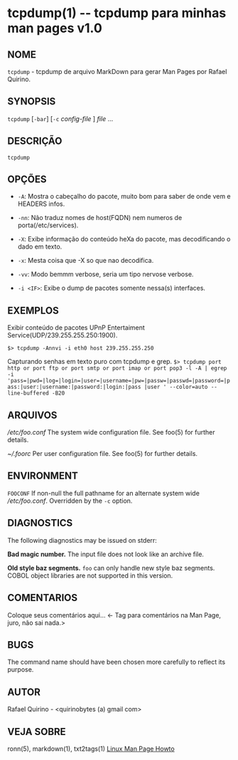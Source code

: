 tcpdump(1) -- tcpdump para minhas man pages v1.0
===============================================

NOME
----

`tcpdump` - tcpdump de arquivo MarkDown para gerar Man Pages por Rafael Quirino.

SYNOPSIS
--------

`tcpdump` [`-bar`] [`-c` *config-file* ] *file* ...

DESCRIÇÃO
---------

`tcpdump` 

OPÇÕES
------

* `-A`:
  Mostra o cabeçalho do pacote, muito bom para saber de onde vem e HEADERS infos.

* `-nn`:
  Não traduz nomes de host(FQDN) nem numeros de porta(/etc/services).

* `-X`:
  Exibe informação do conteúdo heXa do pacote, mas decodificando o dado em texto.

* `-x`:
  Mesta coisa que -X so que nao decodifica.

* `-vv`:
  Modo bemmm verbose, seria um tipo nervose verbose.

* `-i <IF>`:
  Exibe o dump de pacotes somente nessa(s) interfaces.

EXEMPLOS
--------

Exibir conteúdo de pacotes UPnP Entertaiment Service(UDP/239.255.255.250:1900).

   `$> tcpdump -Annvi -i eth0 host 239.255.255.250`


Capturando senhas em texto puro com tcpdump e grep.
   `$> tcpdump port http or port ftp or port smtp or port imap or port pop3 -l -A | egrep -i 'pass=|pwd=|log=|login=|user=|username=|pw=|passw=|passwd=|password=|pass:|user:|username:|password:|login:|pass |user ' --color=auto --line-buffered -B20`



ARQUIVOS
--------


*/etc/foo.conf*
  The system wide configuration file. See foo(5) for further details.

*~/.foorc*
  Per user configuration file. See foo(5) for further details.

ENVIRONMENT
-----------

`FOOCONF`
  If non-null the full pathname for an alternate system wide */etc/foo.conf*.
  Overridden by the `-c` option.

DIAGNOSTICS
-----------

The following diagnostics may be issued on stderr:

**Bad magic number.**
  The input file does not look like an archive file.

**Old style baz segments.**
  `foo` can only handle new style baz segments. COBOL object libraries are not
  supported in this version.

COMENTARIOS
-----------

Coloque seus comentários aqui...
<- Tag para comentários na Man Page, juro, não sai nada.>

BUGS
----

The command name should have been chosen more carefully to reflect its
purpose.

AUTOR
-----

Rafael Quirino - <quirinobytes (a) gmail com>

VEJA SOBRE
----------

ronn(5), markdown(1), txt2tags(1) [Linux Man Page Howto](
http://www.schweikhardt.net/man_page_howto.html)
